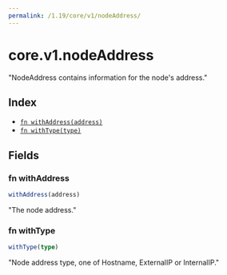 ```yaml
---
permalink: /1.19/core/v1/nodeAddress/
---
```


# core.v1.nodeAddress

"NodeAddress contains information for the node's address."

## Index

* [`fn withAddress(address)`](#fn-withaddress)
* [`fn withType(type)`](#fn-withtype)

## Fields

### fn withAddress

```ts
withAddress(address)
```

"The node address."

### fn withType

```ts
withType(type)
```

"Node address type, one of Hostname, ExternalIP or InternalIP."